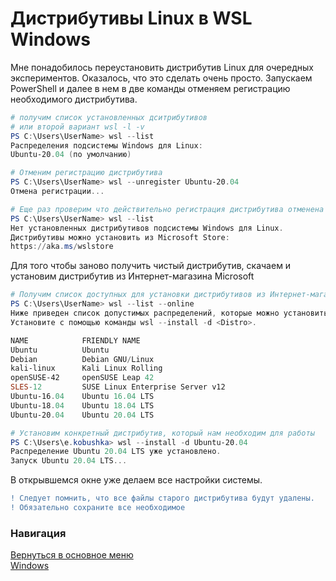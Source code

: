 # Дистрибутивы Linux в WSL Windows

Мне понадобилось переустановить дистрибутив Linux для очередных экспериментов.
Оказалось, что это сделать очень просто.
Запускаем PowerShell и далее в нем в две команды отменяем регистрацию необходимого дистрибутива.

```powershell
# получим список установленных дситрибутивов
# или второй вариант wsl -l -v
PS C:\Users\UserName> wsl --list
Распределения подсистемы Windows для Linux:
Ubuntu-20.04 (по умолчанию)

# Отменим регистрацию дистрибутива
PS C:\Users\UserName> wsl --unregister Ubuntu-20.04
Отмена регистрации...

# Еще раз проверим что действительно регистрация дистрибутива отменена
PS C:\Users\UserName> wsl --list
Нет установленных дистрибутивов подсистемы Windows для Linux.
Дистрибутивы можно установить из Microsoft Store:
https://aka.ms/wslstore

```

Для того чтобы заново получить чистый дистрибутив, скачаем и установим дистрибутив из Интернет-магазина Microsoft

```powershell
# Получим список доступных для установки дистрибутивов из Интернет-магазина Microsoft
PS C:\Users\UserName> wsl --list --online
Ниже приведен список допустимых распределений, которые можно установить.
Установите с помощью команды wsl --install -d <Distro>.

NAME            FRIENDLY NAME
Ubuntu          Ubuntu
Debian          Debian GNU/Linux
kali-linux      Kali Linux Rolling
openSUSE-42     openSUSE Leap 42
SLES-12         SUSE Linux Enterprise Server v12
Ubuntu-16.04    Ubuntu 16.04 LTS
Ubuntu-18.04    Ubuntu 18.04 LTS
Ubuntu-20.04    Ubuntu 20.04 LTS

# Установим конкретный дистрибутив, который нам необходим для работы
PS C:\Users\e.kobushka> wsl --install -d Ubuntu-20.04
Распределение Ubuntu 20.04 LTS уже установлено.
Запуск Ubuntu 20.04 LTS...

```

В открывшемся окне уже делаем все настройки системы.

```diff
! Следует помнить, что все файлы старого дистрибутива будут удалены.
! Обязательно сохраните все необходимое
```

### Навигация
[Вернуться в основное меню](../README.md)
<br> [Windows](../windows/README.md)

